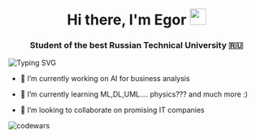 <h1 align="center">Hi there, I'm Egor</a> 
<img src="https://github.com/blackcater/blackcater/raw/main/images/Hi.gif" height="32"/></h1>

<h3 align="center">Student of the best Russian Technical University 🇷🇺</h3>

![Typing SVG](https://readme-typing-svg.herokuapp.com?color=%2336BCF7&lines=And+I+want+to+become+a+cool+analyst)

- 🔭 I’m currently working on AI for business analysis
  
- 🌱 I’m currently learning ML,DL,UML.... physics??? and much more :)
  
- 👯 I’m looking to collaborate on promising IT companies



![codewars](https://www.codewars.com/users/Egdem/badges/large)
